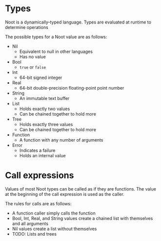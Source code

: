 # Types

Noot is a dynamically-typed language. Types are evaluated at runtime to determine operations

The possible types for a Noot value are as follows:

- Nil
    - Equivalent to null in other languages
    - Has no value
- Bool
    - `true` or `false`
- Int
    - 64-bit signed integer
- Real
    - 64-bit double-precision floating-point point number
- String
    - An immutable text buffer
- List
    - Holds exactly two values
    - Can be chained together to hold more
- Tree
    - Holds exactly three values
    - Can be chained together to hold more
- Function
    - A function with any number of arguments
- Error
    - Indicates a failure
    - Holds an internal value

# Call expressions

Values of most Noot types can be called as if they are functions. The value at the beginning of the call expression is used as the caller.

The rules for calls are as follows:

- A function caller simply calls the function
- Bool, Int, Real, and String values create a chained list with themselves and all arguments
- Nil values create a list without themselves
- TODO: Lists and trees